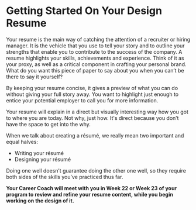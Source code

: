 # Getting Started On Your Design Resume

Your resume is the main way of catching the attention of a recruiter or hiring manager. It is the vehicle that you use to tell your story and to outline your strengths that enable you to contribute to the success of the company. A resume highlights your skills, achievements and experience. Think of it as your proxy, as well as a critical component in crafting your personal brand. What do you want this piece of paper to say about you when you can’t be there to say it yourself?

By keeping your resume concise, it gives a preview of what you can do without giving your full story away. You want to highlight just enough to entice your potential employer to call you for more information.

Your resume will explain in a direct but visually interesting way how you got to where you are today. Not why, just how. It's direct because you don’t have the space to get into the why.

When we talk about creating a résumé, we really mean two important and equal halves: 

- Writing your résumé
- Designing your résumé

Doing one well doesn’t guarantee doing the other one well, so they require both sides of the skills you’ve practiced thus far. 

**Your Career Coach will meet with you in Week 22 or Week 23 of your program to review and refine your resume content, while you begin working on the design of it.**
